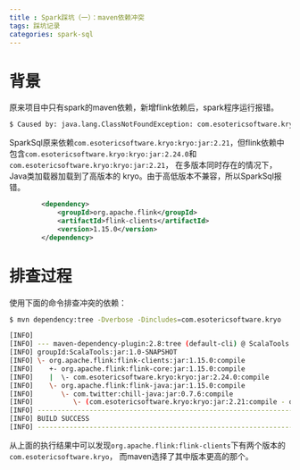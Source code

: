 ```yaml
---
title : Spark踩坑（一）：maven依赖冲突
tags: 踩坑记录
categories: spark-sql
---
```


# 背景
原来项目中只有spark的maven依赖，新增flink依赖后，spark程序运行报错。
```bash
$ Caused by: java.lang.ClassNotFoundException: com.esotericsoftware.kryo.pool.KryoFactory
```
SparkSql原来依赖`com.esotericsoftware.kryo:kryo:jar:2.21`，但flink依赖中包含`com.esotericsoftware.kryo:kryo:jar:2.24.0`和
`com.esotericsoftware.kryo:kryo:jar:2.21`， 在多版本同时存在的情况下，Java类加载器加载到了高版本的 kryo。由于高低版本不兼容，所以SparkSql报错。
```xml
        <dependency>
            <groupId>org.apache.flink</groupId>
            <artifactId>flink-clients</artifactId>
            <version>1.15.0</version>
        </dependency>
```

# 排查过程

使用下面的命令排查冲突的依赖：

```bash
$ mvn dependency:tree -Dverbose -Dincludes=com.esotericsoftware.kryo

[INFO] 
[INFO] --- maven-dependency-plugin:2.8:tree (default-cli) @ ScalaTools ---
[INFO] groupId:ScalaTools:jar:1.0-SNAPSHOT
[INFO] \- org.apache.flink:flink-clients:jar:1.15.0:compile
[INFO]    +- org.apache.flink:flink-core:jar:1.15.0:compile
[INFO]    |  \- com.esotericsoftware.kryo:kryo:jar:2.24.0:compile
[INFO]    \- org.apache.flink:flink-java:jar:1.15.0:compile
[INFO]       \- com.twitter:chill-java:jar:0.7.6:compile
[INFO]          \- (com.esotericsoftware.kryo:kryo:jar:2.21:compile - omitted for conflict with 2.24.0)
[INFO] ------------------------------------------------------------------------
[INFO] BUILD SUCCESS
[INFO] ------------------------------------------------------------------------
```

从上面的执行结果中可以发现`org.apache.flink:flink-clients`下有两个版本的`com.esotericsoftware.kryo`， 而maven选择了其中版本更高的那个。